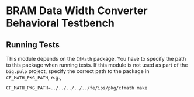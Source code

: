 # BRAM Data Width Converter Behavioral Testbench

## Running Tests

This module depends on the `CfMath` package.  You have to specify the path to this package when
running tests.  If this module is not used as part of the `big.pulp` project, specify the correct
path to the package in `CF_MATH_PKG_PATH`, e.g.,

    CF_MATH_PKG_PATH=../../../../../fe/ips/pkg/cfmath make
